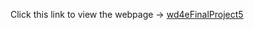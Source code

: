 Click this link to view the webpage -> [wd4eFinalProject5](https://gutiotomas.github.io/wd4eFinalProject5)
